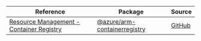 | Reference | Package | Source |
|---|---|---|
|[Resource Management - Container Registry](arm-containerregistry-readme.md)|[@azure/arm-containerregistry](https://www.npmjs.com/package/@azure/arm-containerregistry)|[GitHub](https://github.com/Azure/azure-sdk-for-js/blob/main/sdk/containerregistry/arm-containerregistry)|
